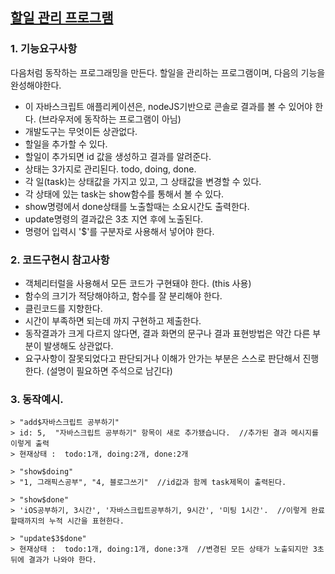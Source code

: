 ## [할일 관리 프로그램](https://github.com/code-squad/test-item-pool/blob/master/webfrontend/level3.md)

### 1. 기능요구사항
다음처럼 동작하는 프로그래밍을 만든다. 
할일을 관리하는 프로그램이며, 다음의 기능을 완성해야한다.

- 이 자바스크립트 애플리케이션은, nodeJS기반으로 콘솔로 결과를 볼 수 있어야 한다. (브라우저에 동작하는 프로그램이 아님)
- 개발도구는 무엇이든 상관없다.
- 할일을 추가할 수 있다. 
- 할일이 추가되면 id 값을 생성하고 결과를 알려준다. 
- 상태는 3가지로 관리된다. todo, doing, done.
- 각 일(task)는 상태값을 가지고 있고, 그 상태값을 변경할 수 있다. 
- 각 상태에 있는 task는 show함수를 통해서 볼 수 있다.
- show명령에서 done상태를 노출할때는 소요시간도 출력한다.
- update명령의 결과값은 3초 지연 후에 노출된다.
- 명령어 입력시 '$'를 구분자로 사용해서 넣어야 한다.

### 2. 코드구현시 참고사항
- 객체리터럴을 사용해서 모든 코드가 구현돼야 한다. (this 사용)
- 함수의 크기가 적당해야하고, 함수를 잘 분리해야 한다.
- 클린코드를 지향한다.
- 시간이 부족하면 되는데 까지 구현하고 제출한다. 
- 동작결과가 크게 다르지 않다면, 결과 화면의 문구나 결과 표현방법은 약간 다른 부분이 발생해도 상관없다.
- 요구사항이 잘못되었다고 판단되거나 이해가 안가는 부분은 스스로 판단해서 진행한다. (설명이 필요하면 주석으로 남긴다)

### 3. 동작예시.
```shell
> "add$자바스크립트 공부하기"
> id: 5,  "자바스크립트 공부하기" 항목이 새로 추가됐습니다.  //추가된 결과 메시지를 이렇게 출력
> 현재상태 :  todo:1개, doing:2개, done:2개

> "show$doing"
> "1, 그래픽스공부", "4, 블로그쓰기"  //id값과 함께 task제목이 출력된다.
 
> "show$done"
> 'iOS공부하기, 3시간', '자바스크립트공부하기, 9시간', '미팅 1시간'.  //이렇게 완료할때까지의 누적 시간을 표현한다.

> "update$3$done"
> 현재상태 :  todo:1개, doing:1개, done:3개  //변경된 모든 상태가 노출되지만 3초뒤에 결과가 나와야 한다.
``` 
